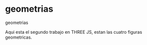 # geometrias
geometrias


Aqui esta el segundo trabajo en THREE JS, estan las cuatro figuras geometricas.
